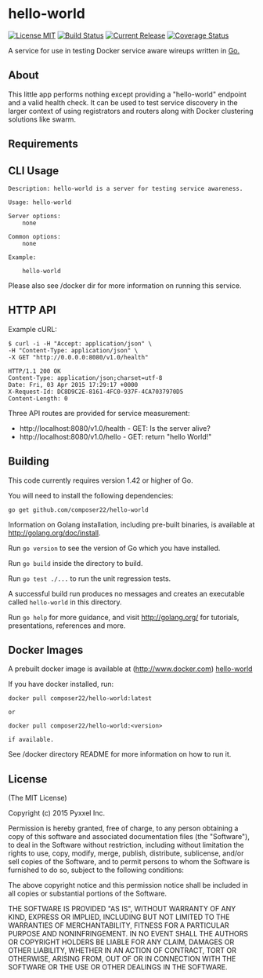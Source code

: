 # hello-world
[![License MIT](https://img.shields.io/npm/l/express.svg)](http://opensource.org/licenses/MIT)
[![Build Status](https://travis-ci.org/composer22/hello-world.svg?branch=master)](http://travis-ci.org/composer22/hello-world)
[![Current Release](https://img.shields.io/badge/release-v0.0.1-brightgreen.svg)](https://github.com/composer22/hello-world/releases/tag/v0.0.1)
[![Coverage Status](https://coveralls.io/repos/composer22/hello-world/badge.svg?branch=master)](https://coveralls.io/r/composer22/hello-world?branch=master)

A service for use in testing Docker service aware wireups written in [Go.](http://golang.org)

## About

This little app performs nothing except providing a "hello-world" endpoint and a
valid health check. It can be used to test service discovery in the larger context of
using registrators and routers along with Docker clustering solutions like swarm.

## Requirements

## CLI Usage

```
Description: hello-world is a server for testing service awareness.

Usage: hello-world

Server options:
    none

Common options:
    none

Example:

    hello-world
```
Please also see /docker dir for more information on running this service.

## HTTP API


Example cURL:

```
$ curl -i -H "Accept: application/json" \
-H "Content-Type: application/json" \
-X GET "http://0.0.0.0:8080/v1.0/health"

HTTP/1.1 200 OK
Content-Type: application/json;charset=utf-8
Date: Fri, 03 Apr 2015 17:29:17 +0000
X-Request-Id: DC8D9C2E-8161-4FC0-937F-4CA7037970D5
Content-Length: 0
```

Three API routes are provided for service measurement:

* http://localhost:8080/v1.0/health - GET: Is the server alive?
* http://localhost:8080/v1.0/hello - GET: return "hello World!"

## Building

This code currently requires version 1.42 or higher of Go.

You will need to install the following dependencies:
```
go get github.com/composer22/hello-world
```
Information on Golang installation, including pre-built binaries, is available at
<http://golang.org/doc/install>.

Run `go version` to see the version of Go which you have installed.

Run `go build` inside the directory to build.

Run `go test ./...` to run the unit regression tests.

A successful build run produces no messages and creates an executable called `hello-world` in this
directory.

Run `go help` for more guidance, and visit <http://golang.org/> for tutorials, presentations, references and more.

## Docker Images

A prebuilt docker image is available at (http://www.docker.com) [hello-world](https://registry.hub.docker.com/u/composer22/hello-world/)

If you have docker installed, run:
```
docker pull composer22/hello-world:latest

or

docker pull composer22/hello-world:<version>

if available.
```
See /docker directory README for more information on how to run it.

## License

(The MIT License)

Copyright (c) 2015 Pyxxel Inc.

Permission is hereby granted, free of charge, to any person obtaining a copy
of this software and associated documentation files (the "Software"), to
deal in the Software without restriction, including without limitation the
rights to use, copy, modify, merge, publish, distribute, sublicense, and/or
sell copies of the Software, and to permit persons to whom the Software is
furnished to do so, subject to the following conditions:

The above copyright notice and this permission notice shall be included in
all copies or substantial portions of the Software.

THE SOFTWARE IS PROVIDED "AS IS", WITHOUT WARRANTY OF ANY KIND, EXPRESS OR
IMPLIED, INCLUDING BUT NOT LIMITED TO THE WARRANTIES OF MERCHANTABILITY,
FITNESS FOR A PARTICULAR PURPOSE AND NONINFRINGEMENT. IN NO EVENT SHALL THE
AUTHORS OR COPYRIGHT HOLDERS BE LIABLE FOR ANY CLAIM, DAMAGES OR OTHER
LIABILITY, WHETHER IN AN ACTION OF CONTRACT, TORT OR OTHERWISE, ARISING
FROM, OUT OF OR IN CONNECTION WITH THE SOFTWARE OR THE USE OR OTHER DEALINGS
IN THE SOFTWARE.
